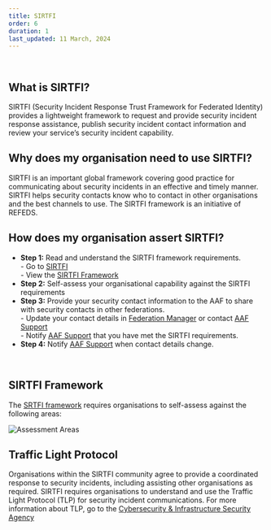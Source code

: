 ```yaml
---
title: SIRTFI
order: 6
duration: 1
last_updated: 11 March, 2024
---
```

<br>

## What is SIRTFI?
SIRTFI (Security Incident Response Trust Framework for Federated Identity) provides a lightweight framework to request and provide security incident response assistance, publish security incident contact information and review your service’s security incident capability.

## Why does my organisation need to use SIRTFI?
SIRTFI is an important global framework covering good practice for communicating about security incidents in an effective and timely manner. SIRTFI helps security contacts know who to contact in other organisations and the best channels to use.
The SIRTFI framework is an initiative of REFEDS.

## How does my organisation assert SIRTFI?

<ul class="list-group">
  <li class="list-group-item"><strong>Step 1:</strong> Read and understand the SIRTFI framework requirements. <br> - Go to <a href="https://refeds.org/sirtfi">SIRTFI</a><br>
- View the <a href="https://refeds.org/wp-content/uploads/2016/01/Sirtfi-1.0.pdf">SIRTFI Framework</a></li>
  <li class="list-group-item"><strong>Step 2:</strong> Self-assess your organisational capability against the SIRTFI requirements</li>
  <li class="list-group-item"><strong>Step 3:</strong> Provide your security contact information to the AAF to share with security contacts in other federations.<br>
- Update your contact details in <a href="https://manager.aaf.edu.au/welcome">Federation Manager</a> or contact <a href="mailto:support@aaf.edu.au">AAF Support</a>
<br>
- Notify <a href="mailto:support@aaf.edu.au">AAF Support</a> that you have met the SIRTFI requirements.</li>
  <li class="list-group-item"><strong>Step 4:</strong> Notify <a href="mailto:support@aaf.edu.au">AAF Support</a> when contact details change.</li>
</ul>
<br>

## SIRTFI Framework
The <a href="https://refeds.org/wp-content/uploads/2016/01/Sirtfi-1.0.pdfSIRTFI">SRTFI framework</a> requires organisations to self-assess against the following areas:

![Assessment Areas](/assets/images/connect-to-edugain/assessment_areas.png)

## Traffic Light Protocol
Organisations within the SIRTFI community agree to provide a coordinated response to security incidents, including assisting other organisations as required. SIRTFI requires organisations to understand and use the Traffic Light Protocol (TLP) for security incident communications. For more information about TLP, go to the <a href="https://www.cisa.gov/news-events/news/traffic-light-protocol-tlp-definitions-and-usage">Cybersecurity & Infrastructure Security Agency</a>